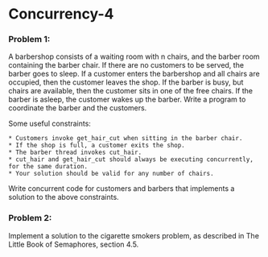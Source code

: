 # Concurrency-4

### Problem 1:

A barbershop consists of a waiting room with n chairs, and the barber room containing the barber chair. If there are no customers to be served, the barber goes to sleep. If a customer enters the barbershop and all chairs are occupied, then the customer leaves the shop. If the barber is busy, but chairs are available, then the customer sits in one of the free chairs. If the barber is asleep, the customer wakes up the barber. Write a program to coordinate the barber and the customers.

Some useful constraints:

    * Customers invoke get_hair_cut when sitting in the barber chair.
    * If the shop is full, a customer exits the shop.
    * The barber thread invokes cut_hair.
    * cut_hair and get_hair_cut should always be executing concurrently, for the same duration.
    * Your solution should be valid for any number of chairs.

Write concurrent code for customers and barbers that implements a solution to the above constraints.

### Problem 2:

Implement a solution to the cigarette smokers problem, as described in The Little Book of Semaphores, section 4.5.
